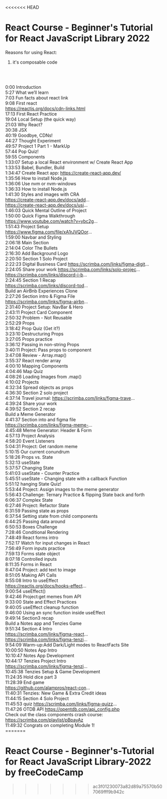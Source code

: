 <<<<<<< HEAD
# React Course - Beginner's Tutorial for React JavaScript Library 2022

Reasons for using React:<br /> 
1) it's composable code<br /> 
<br /> 
<br /> 



0:00 Introduction <br /> 
5:27 What we’ll learn <br /> 
7:03 Fun facts about react link <br /> 
9:08 First react <br /> 
https://reactjs.org/docs/cdn-links.html <br /> 
17:13 First React Practice  <br /> 
19:04 Local Setup (the quick way) <br /> 
21:03 Why React? <br /> 
30:38 JSX <br /> 
40:19 Goodbye, CDNs! <br /> 
44:27 Thought Experiment <br /> 
49:57 Project 1 Part 1 - MarkUp <br /> 
57:44 Pop Quiz! <br /> 
59:55 Components <br /> 
1:33:07 Setup a local React environment w/ Create React App <br /> 
1:33:53 Babel, Bundler, Build <br /> 
1:34:47 Create React app: https://create-react-app.dev/ <br /> 
1:35:56 How to install Node.js <br /> 
1:36:06 Use nvm or nvm-windows <br /> 
1:36:33 How to install Node.js <br /> 
1:41:30 Styles and images with CRA <br /> 
https://create-react-app.dev/docs/add... <br /> 
https://create-react-app.dev/docs/usi... <br /> 
1:46:03 Quick Mental Outline of Project <br /> 
1:50:00 Quick Figma Walkthrough <br /> 
https://www.youtube.com/watch?v=ybc2g... <br /> 
1:51:43 Project Setup <br /> 
https://www.figma.com/file/xA1rJVQOor... <br /> 
1:59:00 Navbar and Styling  <br /> 
2:06:18 Main Section <br /> 
2:14:04 Color The Bullets <br /> 
2:16:30 Add Background Logo <br /> 
2:20:50 Section 1 Solo Project <br /> 
2:22:23 Digital Business Card https://scrimba.com/links/figma-digit... <br /> 
2:24:05 Share your work https://scrimba.com/links/solo-projec... https://scrimba.com/links/discord-i-b... <br /> 
2:24:45 Section 1 Recap <br /> 
https://scrimba.com/links/discord-tod... <br /> 
Build an AirBnb Experiences Clone <br /> 
2:27:26 Section intro & Figma File  <br /> 
https://scrimba.com/links/figma-airbn... <br /> 
2:31:40 Project Setup: NavBar & Hero <br /> 
2:43:11 Project Card Component <br /> 
2:50:32 Problem - Not Reusable <br /> 
2:52:29 Props <br /> 
3:18:42 Prop Quiz (Get it?) <br /> 
3:23:10 Destructuring Props <br /> 
3:27:05 Props practice <br /> 
3:36:12 Passing in non-string Props <br /> 
3:40:11 Project: Pass props to component <br /> 
3:47:08 Review - Array.map() <br /> 
3:55:37 React render array <br /> 
4:00:10 Mapping Components <br /> 
4:04:46 Map Quiz <br /> 
4:08:26 Loading Images from .map() <br /> 
4:10:02 Projects <br /> 
4:32:34 Spread objects as props <br /> 
4:36:30 Section 2 solo project <br /> 
4:37:14 Travel journal: https://scrimba.com/links/figma-trave... <br /> 
4:39:24 Share your work <br /> 
4:39:52 Section 2 recap <br /> 
Build a Meme Generator <br /> 
4:41:37 Section into and figma file <br /> 
https://scrimba.com/links/figma-meme-... <br /> 
4:45:48 Meme Generator: Header & Form <br /> 
4:57:13 Project Analysis <br /> 
4:58:20 Event Listeners <br /> 
5:04:31 Project: Get random meme <br /> 
5:10:15 Our current conundrum <br /> 
5:18:26 Props vs. State <br /> 
5:32:13 useState <br /> 
5:37:57 Changing State <br /> 
5:41:03 useState - Counter Practice <br /> 
5:45:51 useState - Changing state with a callback Function <br /> 
5:51:12 hanging State Quiz! <br /> 
5:53:44 Project: Assign images to the meme generator <br /> 
5:56:43 Challenge: Ternary Practice & flipping State back and forth <br /> 
6:06:37 Complex State <br /> 
6:27:46 Project: Refactor State <br /> 
6:31:59 Passing state as props <br /> 
6:37:54 Setting state from child components <br /> 
6:44:25 Passing data around <br /> 
6:50:53 Boxes Challenge <br /> 
7:28:46 Conditional Rendering <br /> 
7:48:49 React forms intro <br /> 
7:52:17 Watch for input changes in React <br /> 
7:56:49 Form inputs practice <br /> 
7:59:13 Forms state object <br /> 
8:07:18 Controlled inputs <br /> 
8:11:35 Forms in React <br /> 
8:47:04 Project: add text to image <br /> 
8:51:05 Making API Calls <br /> 
8:55:08 Intro to useEffect  <br /> 
https://reactjs.org/docs/hooks-effect... <br /> 
9:00:54 useEffect() <br /> 
9:42:46 Project:get memes from API <br /> 
9:33:00 State and Effect Practices <br /> 
9:40:05 useEffect cleanup function <br /> 
9:46:00 Using an sync function inside useEffect <br /> 
9:49:14 Section3 recap <br /> 
Build a Notes app and Tenzies Game <br /> 
9:51:34 Section 4 Intro <br /> 
https://scrimba.com/links/figma-react... <br /> 
https://scrimba.com/links/figma-tenzi... <br /> 
9:54:09 Warm-up:Add Dark/Light modes to ReactFacts Site <br /> 
10:00:50 Notes App Intro <br /> 
10:10:47 Notes App Development <br /> 
10:44:17 Tenzies Project Intro <br /> 
https://scrimba.com/links/figma-tenzi... <br /> 
10:45:38 Tenzies Setup & Game Development <br /> 
11:24:35 Hold dice part 3 <br /> 
11:28:39 End game <br /> 
https://github.com/alampros/react-con... <br /> 
11:40:31 Tenzies: New Game & Extra Credit ideas <br /> 
11:44:15 Section 4 Solo Project <br /> 
11:45:53 quiz https://scrimba.com/links/figma-quizz... <br /> 
11:47:26 OTDB API  https://opentdb.com/api_config.php <br /> 
Check out the class components crash course: https://scrimba.com/playlist/pBpayAz <br /> 
11:49:32 Congrats on completing Module 1! <br /> 
======= <br /> 
# React Course - Beginner's-Tutorial for React JavaScript Library-2022 by freeCodeCamp <br /> 
>>>>>>> ac3f01230073a82d89a75570b507069fff9b942c

